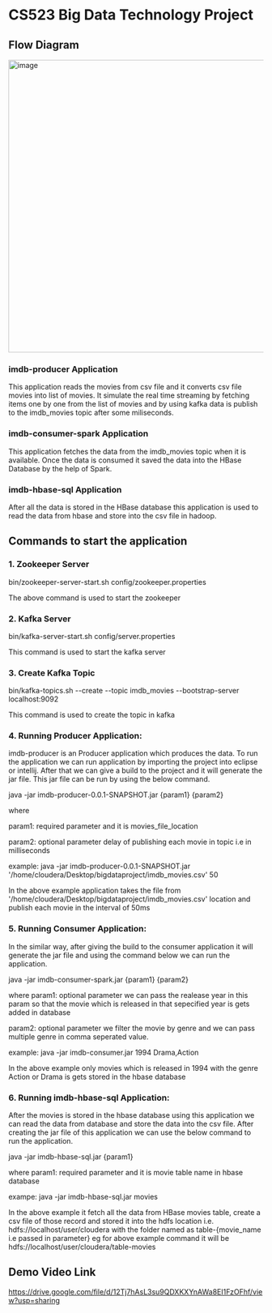 # CS523 Big Data Technology Project

## Flow Diagram
<div><img width="578" alt="image" src="https://user-images.githubusercontent.com/54440920/192112762-904e3450-ca69-4d83-8253-b0c93b5d272f.png"></div>

### imdb-producer Application
This application reads the movies from csv file and it converts csv file movies into list of movies. It simulate the real time streaming by fetching items one by one from the list of movies and by using kafka data is publish to the imdb_movies topic after some miliseconds.

### imdb-consumer-spark Application
This application fetches the data from the imdb_movies topic when it is available. Once the data is consumed it saved the data into the HBase Database by the help of Spark. 

### imdb-hbase-sql Application
After all the data is stored in the HBase database this application is used to read the data from hbase and store into the csv file in hadoop.

## Commands to start the application
### 1. Zookeeper Server
bin/zookeeper-server-start.sh config/zookeeper.properties

The above command is used to start the zookeeper

### 2. Kafka Server
bin/kafka-server-start.sh config/server.properties

This command is used to start the kafka server

### 3. Create Kafka Topic
bin/kafka-topics.sh --create --topic imdb_movies --bootstrap-server localhost:9092

This command is used to create the topic in kafka


### 4. Running Producer Application:
imdb-producer is an Producer application which produces the data. To run the application we can run application by importing the project into eclipse or intellij. After that we can give a build to the project and it will generate the jar file. This jar file can be run by using the below command. 

java -jar imdb-producer-0.0.1-SNAPSHOT.jar {param1} {param2}

where 

param1: required parameter and it is movies_file_location

param2: optional parameter delay of publishing each movie in topic i.e in milliseconds
      
example: java -jar imdb-producer-0.0.1-SNAPSHOT.jar '/home/cloudera/Desktop/bigdataproject/imdb_movies.csv' 50

In the above example application takes the file from '/home/cloudera/Desktop/bigdataproject/imdb_movies.csv' location and publish each movie in the interval of 50ms


### 5. Running Consumer Application:
In the similar way, after giving the build to the consumer application it will generate the jar file and using the command below we can run the application.

java -jar imdb-consumer-spark.jar {param1}  {param2}

where 
param1: optional parameter we can pass the realease year in this param so that the movie which is released in that sepecified year is gets added in database

param2: optional parameter we filter the movie by genre and we can pass multiple genre in comma seperated value.

example: java -jar imdb-consumer.jar 1994 Drama,Action

In the above example only movies which is released in 1994 with the genre Action or Drama is gets stored in the hbase database

### 6. Running imdb-hbase-sql Application:
After the movies is stored in the hbase database using this application we can read the data from database and store the data into the csv file. After creating the jar file of this application we can use the below command to run the application. 

java -jar imdb-hbase-sql.jar {param1}

where param1: required parameter and it is movie table name in hbase database

exampe: java -jar imdb-hbase-sql.jar movies

In the above example it fetch all the data from HBase movies table, create a csv file of those record and stored it into the hdfs location i.e. hdfs://localhost/user/cloudera with the folder named as table-{movie_name i.e passed in parameter} eg for above example command it will be hdfs://localhost/user/cloudera/table-movies

## Demo Video Link

https://drive.google.com/file/d/12Tj7hAsL3su9QDXKXYnAWa8EI1FzOFhf/view?usp=sharing








